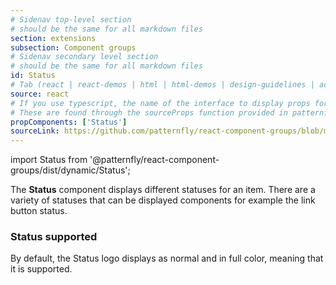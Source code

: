 ```yaml
---
# Sidenav top-level section
# should be the same for all markdown files
section: extensions
subsection: Component groups
# Sidenav secondary level section
# should be the same for all markdown files
id: Status
# Tab (react | react-demos | html | html-demos | design-guidelines | accessibility)
source: react
# If you use typescript, the name of the interface to display props for
# These are found through the sourceProps function provided in patternfly-docs.source.js
propComponents: ['Status']
sourceLink: https://github.com/patternfly/react-component-groups/blob/main/packages/module/patternfly-docs/content/extensions/component-groups/examples/Status/Status.md
---
```


import Status from '@patternfly/react-component-groups/dist/dynamic/Status';

The **Status** component displays different statuses for an item.  There are a variety of statuses that can be displayed components for example the link button status.

### Status supported

By default, the Status logo displays as normal and in full color, meaning that it is supported. 

```js file="./LinkStatusExample.tsx"

```